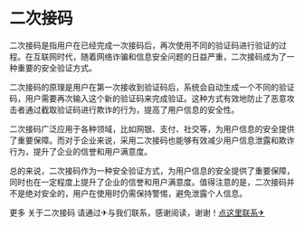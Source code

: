 # 二次接码

二次接码是指用户在已经完成一次接码后，再次使用不同的验证码进行验证的过程。在互联网时代，随着网络诈骗和信息安全问题的日益严重，二次接码成为了一种重要的安全验证方式。

二次接码的原理是用户在第一次接收到验证码后，系统会自动生成一个不同的验证码，用户需要再次输入这个新的验证码来完成验证。这种方式有效地防止了恶意攻击者通过截取验证码进行欺诈的行为，提高了用户信息的安全性。

二次接码广泛应用于各种领域，比如网银、支付、社交等，为用户信息的安全提供了重要保障。而对于企业来说，采用二次接码也能够有效减少用户信息泄露和欺诈行为，提升了企业的信誉和用户满意度。

总的来说，二次接码作为一种安全验证方式，为用户信息的安全提供了重要保障，同时也在一定程度上提升了企业的信誉和用户满意度。值得注意的是，二次接码并不是绝对安全的，用户在使用时仍需保持警惕，避免泄露个人信息。

更多 关于二次接码 请通过✈与我们联系，感谢阅读，谢谢！[点这里联系✈](https://d.k02.cc)